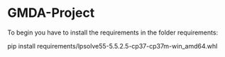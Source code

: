# GMDA-Project

To begin you have to install the requirements in the folder requirements:

pip install requirements/lpsolve55-5.5.2.5-cp37-cp37m-win_amd64.whl
